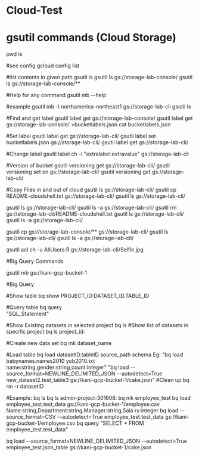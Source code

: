 # Cloud-Test

# gsutil commands (Cloud Storage)
pwd
ls

#see config
gcloud config list

#list contents in given path
gsutil ls
gsutil ls gs://storage-lab-console/
gsutil ls gs://storage-lab-console/**

#Help for any command
gsutil mb --help

#example
gsutil mb -l northamerica-northeast1 gs://storage-lab-cli
gsutil ls

#Find and get label
gsutil label get gs://storage-lab-console/
gsutil label get gs://storage-lab-console/ >bucketlabels.json
cat bucketlabels.json

#Set label
gsutil label get gs://storage-lab-cli/
gsutil label set bucketlabels.json gs://storage-lab-cli/
gsutil label get gs://storage-lab-cli/

#Change label
gsutil label ch -l "extralabel:extravalue" gs://storage-lab-cli

#Version of bucket
gsutil versioning get gs://storage-lab-cli/
gsutil versioning set on gs://storage-lab-cli/
gsutil versioning get gs://storage-lab-cli/

#Copy Files in and out of cloud
gsutil ls gs://storage-lab-cli/
gsutil cp README-cloudshell.txt gs://storage-lab-cli/
gsutil ls gs://storage-lab-cli/

gsutil ls gs://storage-lab-cli/
gsutil ls -a gs://storage-lab-cli/
gsutil rm gs://storage-lab-cli/README-cloudshell.txt
gsutil ls gs://storage-lab-cli/
gsutil ls -a gs://storage-lab-cli/

gsutil cp gs://storage-lab-console/** gs://storage-lab-cli/
gsutil ls gs://storage-lab-cli/
gsutil ls -a gs://storage-lab-cli/

gsutil acl ch -u AllUsers:R gs://storage-lab-cli/Selfie.jpg

#Big Query Commands

gsutil mb gs://kani-gcp-bucket-1

#Big Query

#Show table
    bq show PROJECT_ID:DATASET_ID.TABLE_ID

#Query table
    bq query \
    "SQL_Statement"

#Show Existing datasets in selected project
    bq ls
#Show list of datasets in specific project
    bq ls project_id:

#Create new data set
    bq mk dataset_name

#Load table
    bq load datasetID.tableID source_path schema
    Eg: "bq load babynames.names2010 yob2010.txt name:string,gender:string,count:integer"
        "bq load --source_format=NEWLINE_DELIMITED_JSON --autodetect=True new_dataset2.test_table3 gs://kani-gcp-bucket-1/cake.json"
#Clean up
    bq rm -r datasetID


#Example:
bq ls
bq ls admin-project-301608:
bq mk employee_test
bq load employee_test.test_data gs://kani-gcp-bucket-1/employee.csv Name:string,Department:string,Manager:string,Sala
ry:integer
bq load --source_format=CSV --autodetect=True employee_test.test_data gs://kani-gcp-bucket-1/employee.csv
bq query "SELECT * FROM employee_test.test_data"

bq load --source_format=NEWLINE_DELIMITED_JSON --autodetect=True employee_test.json_table gs://kani-gcp-bucket-1/cake.json




